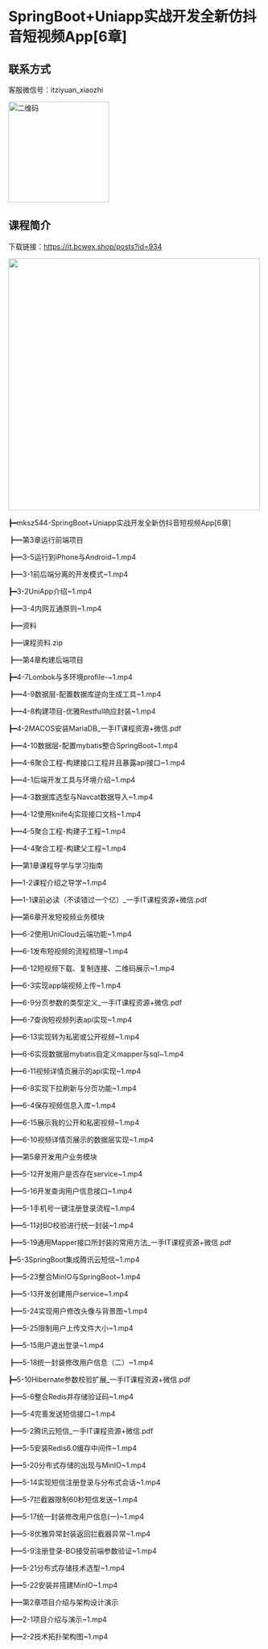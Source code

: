 # SpringBoot+Uniapp实战开发全新仿抖音短视频App[6章]

## 联系方式

客服微信号：itziyuan_xiaozhi

<img src="https://ziyuanyun.oss-cn-guangzhou.aliyuncs.com/common/20240614073449/666b82192834a.jpg" width="200" height="200" alt="二维码">

## 课程简介

下载链接：https://it.bcwex.shop/posts?id=934

<img src="https://ziyuanyun.oss-cn-guangzhou.aliyuncs.com/yun/20240515153436/6644658cbe9e4.jpg" width="500" alt="">

  ┣━mksz544-SpringBoot+Uniapp实战开发全新仿抖音短视频App[6章]

 ┣━第3章运行前端项目

 ┣━3-5运行到iPhone与Android~1.mp4

 ┣━3-1前后端分离的开发模式~1.mp4

 ┣━3-2UniApp介绍~1.mp4

 ┣━3-4内网互通原则~1.mp4

 ┣━资料

 ┣━课程资料.zip

 ┣━第4章构建后端项目

 ┣━4-7Lombok与多环境profile-~1.mp4

 ┣━4-9数据层-配置数据库逆向生成工具~1.mp4

 ┣━4-8构建项目-优雅Restful响应封装~1.mp4

 ┣━4-2MACOS安装MariaDB_一手IT课程资源+微信.pdf

 ┣━4-10数据层-配置mybatis整合SpringBoot~1.mp4

 ┣━4-6聚合工程-构建接口工程并且暴露api接口~1.mp4

 ┣━4-1后端开发工具与环境介绍~1.mp4

 ┣━4-3数据库选型与Navcat数据导入~1.mp4

 ┣━4-12使用knife4j实现接口文档~1.mp4

 ┣━4-5聚合工程-构建子工程~1.mp4

 ┣━4-4聚合工程-构建父工程~1.mp4

 ┣━第1章课程导学与学习指南

 ┣━1-2课程介绍之导学~1.mp4

 ┣━1-1课前必读（不读错过一个亿）_一手IT课程资源+微信.pdf

 ┣━第6章开发短视频业务模块

 ┣━6-2使用UniCloud云端功能~1.mp4

 ┣━6-1发布短视频的流程梳理~1.mp4

 ┣━6-12短视频下载、复制连接、二维码展示~1.mp4

 ┣━6-3实现app端视频上传~1.mp4

 ┣━6-9分页参数的类型定义_一手IT课程资源+微信.pdf

 ┣━6-7查询短视频列表api实现~1.mp4

 ┣━6-13实现转为私密或公开视频~1.mp4

 ┣━6-6实现数据层mybatis自定义mapper与sql~1.mp4

 ┣━6-11视频详情页展示的api实现~1.mp4

 ┣━6-8实现下拉刷新与分页功能~1.mp4

 ┣━6-4保存视频信息入库~1.mp4

 ┣━6-15展示我的公开和私密视频~1.mp4

 ┣━6-10视频详情页展示的数据层实现~1.mp4

 ┣━第5章开发用户业务模块

 ┣━5-12开发用户是否存在service~1.mp4

 ┣━5-16开发查询用户信息接口~1.mp4

 ┣━5-1手机号一键注册登录流程~1.mp4

 ┣━5-11对BO校验进行统一封装~1.mp4

 ┣━5-19通用Mapper接口所封装的常用方法_一手IT课程资源+微信.pdf

 ┣━5-3SpringBoot集成腾讯云短信~1.mp4

 ┣━5-23整合MinIO与SpringBoot~1.mp4

 ┣━5-13开发创建用户service~1.mp4

 ┣━5-24实现用户修改头像与背景图~1.mp4

 ┣━5-25限制用户上传文件大小~1.mp4

 ┣━5-15用户退出登录~1.mp4

 ┣━5-18统一封装修改用户信息（二）~1.mp4

 ┣━5-10Hibernate参数校验扩展_一手IT课程资源+微信.pdf

 ┣━5-6整合Redis并存储验证码~1.mp4

 ┣━5-4完善发送短信接口~1.mp4

 ┣━5-2腾讯云短信_一手IT课程资源+微信.pdf

 ┣━5-5安装Redis6.0缓存中间件~1.mp4

 ┣━5-20分布式存储的出现与MinIO~1.mp4

 ┣━5-14实现短信注册登录与分布式会话~1.mp4

 ┣━5-7拦截器限制60秒短信发送~1.mp4

 ┣━5-17统一封装修改用户信息(一)~1.mp4

 ┣━5-8优雅异常封装返回拦截器异常~1.mp4

 ┣━5-9注册登录-BO接受前端参数验证~1.mp4

 ┣━5-21分布式存储技术选型~1.mp4

 ┣━5-22安装并搭建MinIO~1.mp4

 ┣━第2章项目介绍与架构设计演示

 ┣━2-1项目介绍与演示~1.mp4

 ┣━2-2技术拓扑架构图~1.mp4

  
